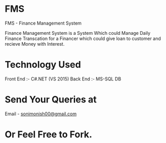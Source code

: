 # FMS
FMS - Finance Management System

Finance Management System is a System Which could Manage Daily Finance Transcation for a Financer which could give loan to customer  and recieve Money with Interest.

# Technology Used
Front End :- C#.NET (VS 2015)
Back End :- MS-SQL DB

# Send Your Queries at 
Email - sonimonish00@gmail.com

# Or Feel Free to Fork. 
